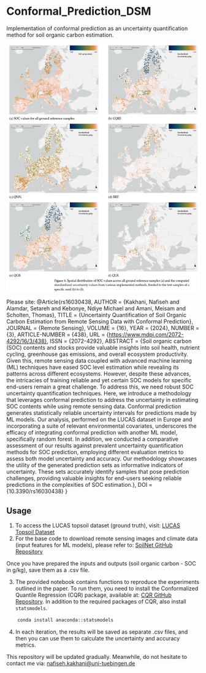 # Conformal_Prediction_DSM

Implementation of conformal prediction as an uncertainty quantification method for soil organic carbon estimation. 

![Conformal_Prediction_DSM](./img/cp_github.png)

Please site: @Article{rs16030438,
AUTHOR = {Kakhani, Nafiseh and Alamdar, Setareh and Kebonye, Ndiye Michael and Amani, Meisam and Scholten, Thomas},
TITLE = {Uncertainty Quantification of Soil Organic Carbon Estimation from Remote Sensing Data with Conformal Prediction},
JOURNAL = {Remote Sensing},
VOLUME = {16},
YEAR = {2024},
NUMBER = {3},
ARTICLE-NUMBER = {438},
URL = {https://www.mdpi.com/2072-4292/16/3/438},
ISSN = {2072-4292},
ABSTRACT = {Soil organic carbon (SOC) contents and stocks provide valuable insights into soil health, nutrient cycling, greenhouse gas emissions, and overall ecosystem productivity. Given this, remote sensing data coupled with advanced machine learning (ML) techniques have eased SOC level estimation while revealing its patterns across different ecosystems. However, despite these advances, the intricacies of training reliable and yet certain SOC models for specific end-users remain a great challenge. To address this, we need robust SOC uncertainty quantification techniques. Here, we introduce a methodology that leverages conformal prediction to address the uncertainty in estimating SOC contents while using remote sensing data. Conformal prediction generates statistically reliable uncertainty intervals for predictions made by ML models. Our analysis, performed on the LUCAS dataset in Europe and incorporating a suite of relevant environmental covariates, underscores the efficacy of integrating conformal prediction with another ML model, specifically random forest. In addition, we conducted a comparative assessment of our results against prevalent uncertainty quantification methods for SOC prediction, employing different evaluation metrics to assess both model uncertainty and accuracy. Our methodology showcases the utility of the generated prediction sets as informative indicators of uncertainty. These sets accurately identify samples that pose prediction challenges, providing valuable insights for end-users seeking reliable predictions in the complexities of SOC estimation.},
DOI = {10.3390/rs16030438}
}


## Usage

1. To access the LUCAS topsoil dataset (ground truth), visit: [LUCAS Topsoil Dataset](https://esdac.jrc.ec.europa.eu/content/topsoil-physical-properties-europe-based-lucas-topsoil-data)
2. For the base code to download remote sensing images and climate data (input features for ML models), please refer to: [SoilNet GitHub Repository](https://github.com/moienr/SoilNet)

Once you have prepared the inputs and outputs (soil organic carbon - SOC in g/kg), save them as a .csv file.

3. The provided notebook contains functions to reproduce the experiments outlined in the paper. To run them, you need to install the Conformalized Quantile Regression (CQR) package, available at: [CQR GitHub Repository](https://github.com/yromano/cqr).
In addition to the required packages of CQR, also install `statsmodels`.

```bash
    conda install anaconda::statsmodels
```
4. In each iteration, the results will be saved as separate .csv files, and then you can use them to calculate the uncertainty and accuracy metrics.

This repository will be updated gradually. Meanwhile, do not hesitate to contact me via: nafiseh.kakhani@uni-tuebingen.de
